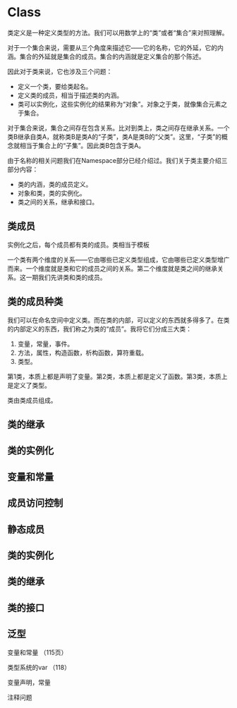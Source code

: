 # Class

类定义是一种定义类型的方法。我们可以用数学上的“类”或者“集合”来对照理解。

对于一个集合来说，需要从三个角度来描述它——它的名称，它的外延，它的内涵。集合的外延就是集合的成员。集合的内涵就是定义集合的那个陈述。

因此对于类来说，它也涉及三个问题：

- 定义一个类，要给类起名。
- 定义类的成员，相当于描述类的内涵。
- 类可以实例化，这些实例化的结果称为“对象”。对象之于类，就像集合元素之于集合。

对于集合来说，集合之间存在包含关系。比对到类上，类之间存在继承关系。一个类B继承自类A，就称类B是类A的“子类”，类A是类B的“父类”。这里，“子类”的概念就相当于集合上的“子集”。因此类B包含于类A。

由于名称的相关问题我们在Namespace部分已经介绍过。我们关于类主要介绍三部分内容：

- 类的内涵，类的成员定义。
- 对象和类，类的实例化。
- 类之间的关系，继承和接口。

## 类成员







实例化之后，每个成员都有类的成员。类相当于模板







一个类有两个维度的关系——它由哪些已定义类型组成，它由哪些已定义类型增广而来。一个维度就是类和它的成员之间的关系。第二个维度就是类之间的继承关系。这一期我们先讲类和类的成员。

## 类的成员种类

我们可以在命名空间中定义类。而在类的内部，可以定义的东西就多得多了。在类的内部定义的东西，我们称之为类的“成员”。我将它们分成三大类：

1. 变量，常量，事件。
1. 方法，属性，构造函数，析构函数，算符重载。
1. 类型。

第1类，本质上都是声明了变量。第2类，本质上都是定义了函数。第3类，本质上是定义了类型。

类由类成员组成。

## 类的继承

## 类的实例化



## 变量和常量

## 成员访问控制

## 静态成员

## 类的实例化

## 类的继承

## 类的接口

## 泛型



变量和常量 （115页）

类型系统的var （118）

变量声明，常量

注释问题